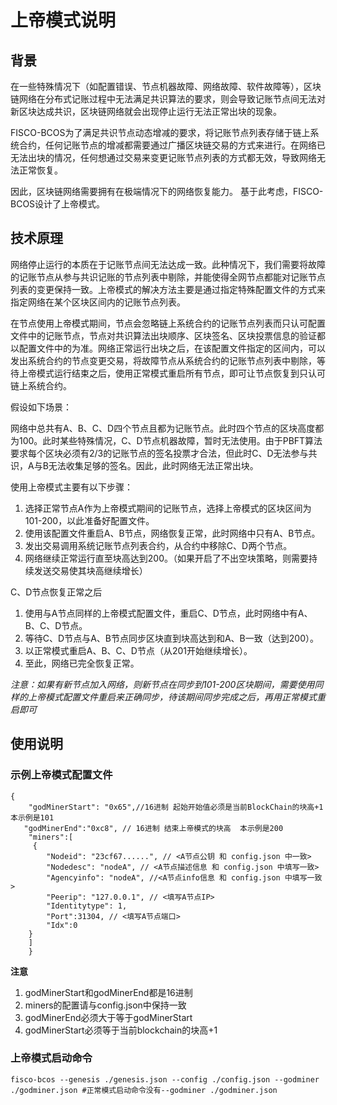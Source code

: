 # 上帝模式说明
## 背景
在一些特殊情况下（如配置错误、节点机器故障、网络故障、软件故障等），区块链网络在分布式记账过程中无法满足共识算法的要求，则会导致记账节点间无法对新区块达成共识，区块链网络就会出现停止运行无法正常出块的现象。

FISCO-BCOS为了满足共识节点动态增减的要求，将记账节点列表存储于链上系统合约，任何记账节点的增减都需要通过广播区块链交易的方式来进行。在网络已无法出块的情况，任何想通过交易来变更记账节点列表的方式都无效，导致网络无法正常恢复。

因此，区块链网络需要拥有在极端情况下的网络恢复能力。
基于此考虑，FISCO-BCOS设计了上帝模式。

## 技术原理
网络停止运行的本质在于记账节点间无法达成一致。此种情况下，我们需要将故障的记账节点从参与共识记账的节点列表中剔除，并能使得全网节点都能对记账节点列表的变更保持一致。上帝模式的解决方法主要是通过指定特殊配置文件的方式来指定网络在某个区块区间内的记账节点列表。

在节点使用上帝模式期间，节点会忽略链上系统合约的记账节点列表而只认可配置文件中的记账节点，节点对共识算法出块顺序、区块签名、区块投票信息的验证都以配置文件中的为准。网络正常运行出块之后，在该配置文件指定的区间内，可以发出系统合约的节点变更交易，将故障节点从系统合约的记账节点列表中剔除，等待上帝模式运行结束之后，使用正常模式重启所有节点，即可让节点恢复到只认可链上系统合约。

假设如下场景：

网络中总共有A、B、C、D四个节点且都为记账节点。此时四个节点的区块高度都为100。此时某些特殊情况，C、D节点机器故障，暂时无法使用。由于PBFT算法要求每个区块必须有2/3的记账节点的签名投票才合法，但此时C、D无法参与共识，A与B无法收集足够的签名。因此，此时网络无法正常出块。

使用上帝模式主要有以下步骤：

1. 选择正常节点A作为上帝模式期间的记账节点，选择上帝模式的区块区间为101-200，以此准备好配置文件。
2. 使用该配置文件重启A、B节点，网络恢复正常，此时网络中只有A、B节点。
3. 发出交易调用系统记账节点列表合约，从合约中移除C、D两个节点。
4. 网络继续正常运行直至块高达到200。（如果开启了不出空块策略，则需要持续发送交易使其块高继续增长）

C、D节点恢复正常之后
1. 使用与A节点同样的上帝模式配置文件，重启C、D节点，此时网络中有A、B、C、D节点。
2. 等待C、D节点与A、B节点同步区块直到块高达到和A、B一致（达到200）。
3. 以正常模式重启A、B、C、D节点（从201开始继续增长）。
4. 至此，网络已完全恢复正常。

*注意：如果有新节点加入网络，则新节点在同步到101-200区块期间，需要使用同样的上帝模式配置文件重启来正确同步，待该期间同步完成之后，再用正常模式重启即可*

## 使用说明

### 示例上帝模式配置文件
```
{
    "godMinerStart": "0x65",//16进制 起始开始值必须是当前BlockChain的块高+1 本示例是101
   "godMinerEnd":"0xc8", // 16进制 结束上帝模式的块高  本示例是200
    "miners":[
     {
        "Nodeid": "23cf67......", // <A节点公钥 和 config.json 中一致>
        "Nodedesc": "nodeA", // <A节点描述信息 和 config.json 中填写一致>
        "Agencyinfo": "nodeA", //<A节点info信息 和 config.json 中填写一致>
        "Peerip": "127.0.0.1", // <填写A节点IP>
        "Identitytype": 1,
        "Port":31304, // <填写A节点端口>
        "Idx":0
    }
    ]
    }
```
**注意**
1. godMinerStart和godMinerEnd都是16进制
2. miners的配置请与config.json中保持一致
3. godMinerEnd必须大于等于godMinerStart
4. godMinerStart必须等于当前blockchain的块高+1

### 上帝模式启动命令
```
fisco-bcos --genesis ./genesis.json --config ./config.json --godminer ./godminer.json #正常模式启动命令没有--godminer ./godminer.json
```





